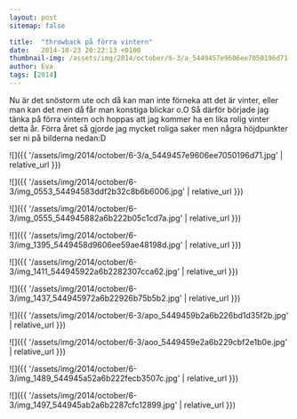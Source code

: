 ```yaml
---
layout: post
sitemap: false

title:  "throwback på förra vintern"
date:   2014-10-23 20:22:13 +0100
thumbnail-img: /assets/img/2014/october/6-3/a_5449457e9606ee7050196d71.jpg
author: Eva
tags: [2014]
---
```


Nu är det snöstorm ute och då kan man inte förneka att det är vinter, eller man kan det men då får man konstiga blickar o.O Så därför började jag tänka på förra vintern och hoppas att jag kommer ha en lika rolig vinter detta år. Förra året så gjorde jag mycket roliga saker men några höjdpunkter ser ni på bilderna nedan:D

![]({{ '/assets/img/2014/october/6-3/a_5449457e9606ee7050196d71.jpg'  | relative_url }})

![]({{ '/assets/img/2014/october/6-3/img_0553_54494583ddf2b32c8b6b6006.jpg'  | relative_url }})

![]({{ '/assets/img/2014/october/6-3/img_0555_544945882a6b222b05c1cd7a.jpg'  | relative_url }})

![]({{ '/assets/img/2014/october/6-3/img_1395_5449458d9606ee59ae48198d.jpg'  | relative_url }})

![]({{ '/assets/img/2014/october/6-3/img_1411_544945922a6b2282307cca62.jpg'  | relative_url }})

![]({{ '/assets/img/2014/october/6-3/img_1437_544945972a6b22926b75b5b2.jpg'  | relative_url }})

![]({{ '/assets/img/2014/october/6-3/apo_5449459b2a6b226bd1d35f2b.jpg'  | relative_url }})

![]({{ '/assets/img/2014/october/6-3/aoo_5449459e2a6b229cbf2e1b0e.jpg'  | relative_url }})

![]({{ '/assets/img/2014/october/6-3/img_1489_544945a52a6b222fecb3507c.jpg'  | relative_url }})

![]({{ '/assets/img/2014/october/6-3/img_1497_544945ab2a6b2287cfc12899.jpg'  | relative_url }})

